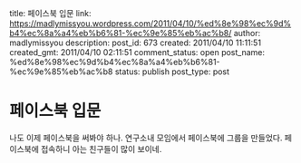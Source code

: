 title: 페이스북 입문
link: https://madlymissyou.wordpress.com/2011/04/10/%ed%8e%98%ec%9d%b4%ec%8a%a4%eb%b6%81-%ec%9e%85%eb%ac%b8/
author: madlymissyou
description: 
post_id: 673
created: 2011/04/10 11:11:51
created_gmt: 2011/04/10 02:11:51
comment_status: open
post_name: %ed%8e%98%ec%9d%b4%ec%8a%a4%eb%b6%81-%ec%9e%85%eb%ac%b8
status: publish
post_type: post

# 페이스북 입문

나도 이제 페이스북을 써봐야 하나. 연구소내 모임에서 페이스북에 그룹을 만들었다. 페이스북에 접속하니 아는 친구들이 많이 보이네.